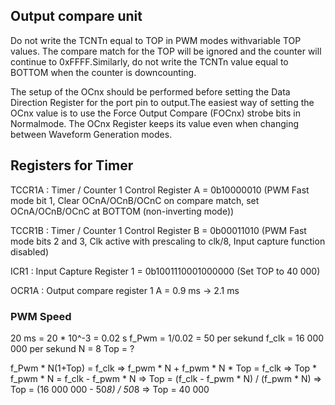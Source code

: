 ## Output compare unit

Do not write the TCNTn equal to TOP in PWM modes withvariable TOP values. The compare match for the TOP will be ignored and the counter will continue to 0xFFFF.Similarly, do not write the TCNTn value equal to BOTTOM when the counter is downcounting.

The setup of the OCnx should be performed before setting the Data Direction Register for the port pin to output.The easiest way of setting the OCnx value is to use the Force Output Compare (FOCnx) strobe bits in Normalmode. The OCnx Register keeps its value even when changing between Waveform Generation modes.

## Registers for Timer

TCCR1A : Timer / Counter 1 Control Register A
    = 0b10000010 (PWM Fast mode bit 1, Clear OCnA/OCnB/OCnC on compare match, set OCnA/OCnB/OCnC at BOTTOM (non-inverting mode))

TCCR1B : Timer / Counter 1 Control Register B
    = 0b00011010 (PWM Fast mode bits 2 and 3, Clk active with prescaling to clk/8, Input capture function disabled)

ICR1 : Input Capture Register 1
    = 0b1001110001000000 (Set TOP to 40 000)

OCR1A : Output compare register 1 A
    = 0.9 ms -> 2.1 ms

### PWM Speed
20 ms = 20 * 10^-3 = 0.02 s
f_Pwm = 1/0.02 = 50 per sekund
f_clk = 16 000 000 per sekund
N = 8
Top = ?

f_Pwm * N(1+Top) = f_clk
=>
f_pwm * N + f_pwm * N * Top = f_clk
=>
Top * f_pwm * N = f_clk - f_pwm * N
=>
Top = (f_clk - f_pwm * N) / (f_pwm * N)
=>
Top = (16 000 000 - 50*8) / 50*8
=>
Top = 40 000